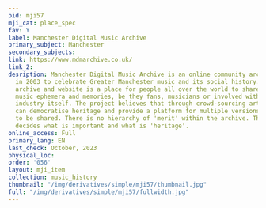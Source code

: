 ```yaml
---
pid: mji57
mji_cat: place_spec
fav: Y
label: Manchester Digital Music Archive
primary_subject: Manchester
secondary_subjects: 
link: https://www.mdmarchive.co.uk/
link_2: 
desription: Manchester Digital Music Archive is an online community archive established
  in 2003 to celebrate Greater Manchester music and its social history. Its crowd-sourced
  archive and website is a place for people all over the world to share Manchester
  music ephemera and memories, be they fans, musicians or involved with the music
  industry itself. The project believes that through crowd-sourcing artefacts they
  can democratise heritage and provide a platform for multiple versions of history
  to be shared. There is no hierarchy of 'merit' within the archive. The general public
  decides what is important and what is 'heritage'.
online_access: Full
primary_lang: EN
last_check: October, 2023
physical_loc: 
order: '056'
layout: mji_item
collection: music_history
thumbnail: "/img/derivatives/simple/mji57/thumbnail.jpg"
full: "/img/derivatives/simple/mji57/fullwidth.jpg"
---
```

